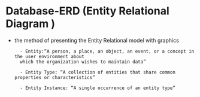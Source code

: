 # Database-ERD (Entity Relational Diagram )

- the method of presenting the Entity Relational model with graphics

        - Entity:“A person, a place, an object, an event, or a concept in the user environment about 
        which the organization wishes to maintain data”  
        
        - Entity Type: “A collection of entities that share common properties or characteristics” 
        
        - Entity Instance: “A single occurrence of an entity type” 
